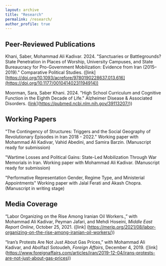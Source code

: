 ```yaml
---
layout: archive
title: "Research"
permalink: /research/
author_profile: true
---
```


## Peer-Reviewed Publications

Khani, Saber, Mohammad Ali Kadivar. 2024. "Sanctuaries or Battlegrounds? State Penetration in Places of Worship, University Campuses, and State Bureaucracy for Pro-Government Mobilization: Evidence from Iran (2015–2019)." Comparative Political Studies. ([link][https://doi.org/10.1093/acrefore/9780190228637.013.616](https://doi.org/10.1177/00104140231194914))

Moorman, Sara, Saber Khani. 2024. "High School Curriculum and Cognitive Function in the Eighth Decade of Life." Alzheimer Disease & Associated Disorders. ([link](10.1097/WAD.0000000000000629)](https://pubmed.ncbi.nlm.nih.gov/39113207/))


## Working Papers

"The Contingency of Structures: Triggers and the Social Geography of Revolutionary Episodes in Iran 2018 - 2022." Working paper with Mohammad Ali Kadivar, Vahid Abedini, and Samira Barzin. (Manuscript ready for submission)

"Wartime Losses and Political Gains: State-Led Mobilization Through War Memorials in Iran. Working paper with Mohammad Ali Kadivar. (Manuscript ready for submission)


"Performative Representation Gender, Regime Type, and Ministerial Appointments" Working paper with Jalal Ferati and Akash Chopra. (Manuscript in writing stage)


## Media Coverage

“Labor Organizing on the Rise Among Iranian Oil Workers.,” with Mohammad Ali Kadivar, Peyman Jafari, and Mehdi Hoseini, _Middle East Report Online_, October 25, 2021. ([link] (https://merip.org/2021/08/labor-organizing-on-the-rise-among-iranian-oil-workers/))

“Iran’s Protests Are Not Just About Gas Prices,” with Mohammad Ali Kadivar, and Abolfazl Sotoudeh, _Foreign Affairs_, December 4, 2019. ([link] (https://www.foreignaffairs.com/articles/iran/2019-12-04/irans-protests-are-not-just-about-gas-prices))
